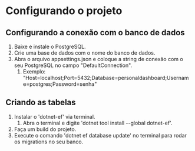 # Configurando o projeto

## Configurando a conexão com o banco de dados
1. Baixe e instale o PostgreSQL.
2. Crie uma base de dados com o nome do banco de dados.
3. Abra o arquivo appsettings.json e coloque a string de conexão com o seu PostgreSQL no campo "DefaultConnection".
   1. Exemplo: "Host=localhost;Port=5432;Database=personaldashboard;Username=postgres;Password=senha"

## Criando as tabelas
1. Instalar o 'dotnet-ef' via terminal.
   1. Abra o terminal e digite 'dotnet tool install --global dotnet-ef'.
2. Faça um build do projeto.
3. Execute o comando 'dotnet ef database update' no terminal para rodar os migrations no seu banco.